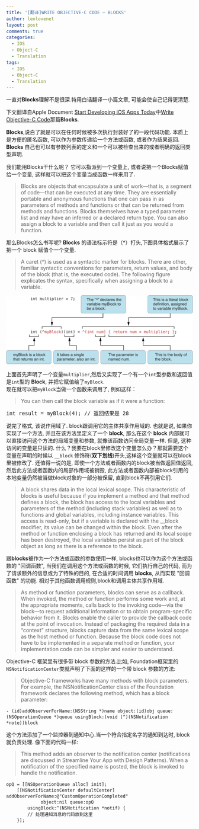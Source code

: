 ```yaml
---
title: '[翻译]WRITE OBJECTIVE-C CODE — BLOCKS'
author: leolovenet
layout: post
comments: true
categories:
  - IOS
  - Object-C
  - Translation
tags:
  - IOS
  - Object-C
  - Translation  
---
```

一直对**Blocks**理解不是很深.特用白话翻译一小篇文章, 可能会使自己记得更清楚.  
  
下文翻译自Apple Document [Start Developing iOS Apps Today][1]中<a href="https://developer.apple.com/library/mac/#referencelibrary/GettingStarted/RoadMapOSX/books/WriteObjective-CCode/WriteObjective-CCode/WriteObjective-CCode.html" target="_blank">Write Objective-C Code</a>那篇**Blocks**.  

<!--more-->

**Blocks**,说白了就是可以在任何时候被多次执行封装好了的一段代码功能. 本质上是方便的匿名函数, 可以作为参数传递给一个方法或函数, 或者作为结果返回. **Blocks** 自己也可以有参数列表的定义和一个可以被检查出来的或者明确的返回类型声明. 

我们能用Blocks干什么呢？ 它可以指派到一个变量上, 或者说把一个Blocks赋值给一个变量, 这样就可以把这个变量当成函数一样来用了.

> Blocks are objects that encapsulate a unit of work—that is, a segment of code—that can be executed at any time. They are essentially portable and anonymous functions that one can pass in as parameters of methods and functions or that can be returned from methods and functions. Blocks themselves have a typed parameter list and may have an inferred or a declared return type. You can also assign a block to a variable and then call it just as you would a function.

那么Blocks怎么书写呢? **Blocks** 的语法标示符是（**^**）打头,下图具体格式展示了把一个 block 赋值个一个变量.

> A caret (^) is used as a syntactic marker for blocks. There are other, familiar syntactic conventions for parameters, return values, and body of the block (that is, the executed code). The following figure explicates the syntax, specifically when assigning a block to a variable.

![blocks_2x-1024x377.png](/downloads/images/blocks_2x-1024x377.png "object-c block syntax")

上面首先声明了一个变量`multiplier`,然后又实现了一个有一个`int`型参数和返回值是`int`型的 **Block**, 并把它赋值给了`myBlock`.  
现在就可以把`myBlock`当做一个函数来调用了, 例如这样：

> You can then call the block variable as if it were a function:

<pre>
int result = myBlock(4); // 返回结果是 28
</pre>


说完了格式, 该说作用域了. block跟调用它的主体共享作用域的. 也就是说, 如果你实现了一个方法, 并且在该方法里定义了一个 **block**, 那么在这个 **block** 内部就可以直接访问这个方法的局域变量和参数, 就像该函数访问全局变量一样. 但是, 这种访问的变量是只读的. 什么？我要在block里修改这个变量怎么办？那就需要这个变量在声明的时候以 `__block` 修饰符(**双下划线**)开头,这样这个变量就可以在block里被修改了. 还值得一说的是, 即使一个方法或者函数内的block被当做返回值返回, 然后此方法或者函数内的局部作用域被销毁, 此方法或者函数内部被block引用的本地变量仍然被当做block对象的一部分被保留, 直到block不再引用它们. 

> A block shares data in the local lexical scope. This characteristic of blocks is useful because if you implement a method and that method defines a block, the block has access to the local variables and parameters of the method (including stack variables) as well as to functions and global variables, including instance variables. This access is read-only, but if a variable is declared with the __block modifier, its value can be changed within the block. Even after the method or function enclosing a block has returned and its local scope has been destroyed, the local variables persist as part of the block object as long as there is a reference to the block.

跟**blocks**被作为一个方法或函数的参数使用一样, blocks也可以作为这个方法或函数的 "回调函数", 当我们在调用这个方法或函数的时候, 它们执行自己的代码, 而为了请求额外的信息或为了特殊的目的, 在合适的时间调用 **blocks**, 从而实现 "回调函数" 的功能. 相对于其他函数调用规则,block和调用主体共享作用域.

> As method or function parameters, blocks can serve as a callback. When invoked, the method or function performs some work and, at the appropriate moments, calls back to the invoking code—via the block—to request additional information or to obtain program-specific behavior from it. Blocks enable the caller to provide the callback code at the point of invocation. Instead of packaging the required data in a “context” structure, blocks capture data from the same lexical scope as the host method or function. Because the block code does not have to be implemented in a separate method or function, your implementation code can be simpler and easier to understand.

Objective-C 框架里有很多带 block 参数的方法.比如, Foundation框架里的`NSNotificationCenter`类就声明了下面的这样的一个带 block 参数的方法:

> Objective-C frameworks have many methods with block parameters. For example, the NSNotificationCenter class of the Foundation framework declares the following method, which has a block parameter: 

``` obj-c
- (id)addObserverForName:(NSString *)name object:(id)obj queue:(NSOperationQueue *)queue usingBlock:(void (^)(NSNotification *note))block
```

这个方法添加了一个监控器到通知中心.当一个符合指定名字的通知到达时, block 就负责处理. 像下面的代码一样:

> This method adds an observer to the notification center (notifications are discussed in Streamline Your App with Design Patterns). When a notification of the specified name is posted, the block is invoked to handle the notification. 

``` obj-c
opQ = [[NSOperationQueue alloc] init];
    [[NSNotificationCenter defaultCenter] addObserverForName:@"CustomOperationCompleted"
             object:nil queue:opQ
        usingBlock:^(NSNotification *notif) {
        // 处理通知消息的代码放到这里
    }];
```

 [1]: https://developer.apple.com/library/mac/#referencelibrary/GettingStarted/RoadMapOSX/